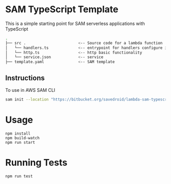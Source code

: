 # SAM TypeScript Template

This is a simple starting point for SAM serverless applications with TypeScript

```bash
.
├── src .                       <-- Source code for a lambda function
│   └── handlers.ts             <-- entrypoint for handlers configure in the template.yaml
│   └── http.ts                 <-- http basic functionality
│   └── service.json            <-- service
├── template.yaml               <-- SAM template
```

## Instructions
To use in AWS SAM CLI
```bash
sam init --location "https://bitbucket.org/savedroid/lambda-sam-typescript-template.git" 
```
# Usage

```
npm install
npm build-watch
npm run start
```

# Running Tests
```
npm run test
```
